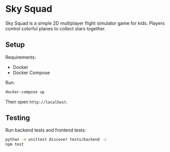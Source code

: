 # Sky Squad

Sky Squad is a simple 2D multiplayer flight simulator game for kids. Players control colorful planes to collect stars together.

## Setup

Requirements:
- Docker
- Docker Compose

Run:
```bash
docker-compose up
```
Then open `http://localhost`.

## Testing

Run backend tests and frontend tests:

```bash
python -m unittest discover tests/backend -v
npm test
```

